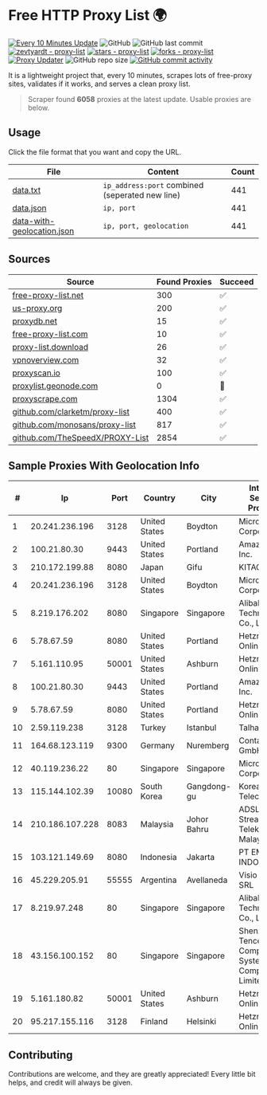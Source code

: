 
# Free HTTP Proxy List 🌍

[![Every 10 Minutes Update](https://github.com/mertguvencli/http-proxy-list/actions/workflows/main.yml/badge.svg?branch=main)](https://github.com/mertguvencli/http-proxy-list/actions/workflows/main.yml)
![GitHub](https://img.shields.io/github/license/mertguvencli/http-proxy-list)
![GitHub last commit](https://img.shields.io/github/last-commit/mertguvencli/http-proxy-list)
[![zevtyardt - proxy-list](https://img.shields.io/static/v1?label=zevtyardt&message=proxy-list&color=blue&logo=github)](https://github.com/zevtyardt/proxy-list "Go to GitHub repo")
[![stars - proxy-list](https://img.shields.io/github/stars/zevtyardt/proxy-list?style=social)](https://github.com/zevtyardt/proxy-list)
[![forks - proxy-list](https://img.shields.io/github/forks/zevtyardt/proxy-list?style=social)](https://github.com/zevtyardt/proxy-list)
[![Proxy Updater](https://github.com/zevtyardt/proxy-list/workflows/Proxy%20Updater/badge.svg)](https://github.com/zevtyardt/proxy-list/actions?query=workflow:"Proxy+Updater")
![GitHub repo size](https://img.shields.io/github/repo-size/zevtyardt/proxy-list)
[![GitHub commit activity](https://img.shields.io/github/commit-activity/m/zevtyardt/proxy-list?logo=commits)](https://github.com/zevtyardt/proxy-list/commits/main)

It is a lightweight project that, every 10 minutes, scrapes lots of free-proxy sites, validates if it works, and serves a clean proxy list.

> Scraper found **6058** proxies at the latest update. Usable proxies are below.

## Usage

Click the file format that you want and copy the URL.

|File|Content|Count|
|----|-------|-----|
|[data.txt](https://raw.githubusercontent.com/mertguvencli/http-proxy-list/main/proxy-list/data.txt)|`ip_address:port` combined (seperated new line)|441|
|[data.json](https://raw.githubusercontent.com/mertguvencli/http-proxy-list/main/proxy-list/data.json)|`ip, port`|441|
|[data-with-geolocation.json](https://raw.githubusercontent.com/mertguvencli/http-proxy-list/main/proxy-list/data-with-geolocation.json)|`ip, port, geolocation`|441|

## Sources

|Source|Found Proxies|Succeed|
|------|-------------|-------|
|[free-proxy-list.net](https://free-proxy-list.net)|300|✅|
|[us-proxy.org](https://www.us-proxy.org)|200|✅|
|[proxydb.net](http://proxydb.net)|15|✅|
|[free-proxy-list.com](https://free-proxy-list.com/?page=&port=&type%5B%5D=http&type%5B%5D=https&up_time=0&search=Search)|10|✅|
|[proxy-list.download](https://www.proxy-list.download/HTTP)|26|✅|
|[vpnoverview.com](https://vpnoverview.com/privacy/anonymous-browsing/free-proxy-servers)|32|✅|
|[proxyscan.io](https://www.proxyscan.io)|100|✅|
|[proxylist.geonode.com](https://proxylist.geonode.com/api/proxy-list?limit=300&page=1&sort_by=lastChecked&sort_type=desc&protocols=http,https)|0|🚫|
|[proxyscrape.com](https://api.proxyscrape.com/v2/?request=displayproxies&protocol=http&timeout=10000&country=all&ssl=all&anonymity=all)|1304|✅|
|[github.com/clarketm/proxy-list](https://raw.githubusercontent.com/clarketm/proxy-list/master/proxy-list-raw.txt)|400|✅|
|[github.com/monosans/proxy-list](https://raw.githubusercontent.com/monosans/proxy-list/main/proxies/http.txt)|817|✅|
|[github.com/TheSpeedX/PROXY-List](https://raw.githubusercontent.com/TheSpeedX/PROXY-List/master/http.txt)|2854|✅|


## Sample Proxies With Geolocation Info

|#|Ip|Port|Country|City|Internet Service Provider|
|-|--|----|-------|----|-------------------------|
|1|20.241.236.196|3128|United States|Boydton|Microsoft Corporation|
|2|100.21.80.30|9443|United States|Portland|Amazon.com, Inc.|
|3|210.172.199.88|8080|Japan|Gifu|KITAGATA|
|4|20.241.236.196|3128|United States|Boydton|Microsoft Corporation|
|5|8.219.176.202|8080|Singapore|Singapore|Alibaba (US) Technology Co., Ltd.|
|6|5.78.67.59|8080|United States|Portland|Hetzner Online GmbH|
|7|5.161.110.95|50001|United States|Ashburn|Hetzner Online GmbH|
|8|100.21.80.30|9443|United States|Portland|Amazon.com, Inc.|
|9|5.78.67.59|8080|United States|Portland|Hetzner Online GmbH|
|10|2.59.119.238|3128|Turkey|Istanbul|Talha Bogaz|
|11|164.68.123.119|9300|Germany|Nuremberg|Contabo GmbH|
|12|40.119.236.22|80|Singapore|Singapore|Microsoft Corporation|
|13|115.144.102.39|10080|South Korea|Gangdong-gu|Korea Telecom|
|14|210.186.107.228|8083|Malaysia|Johor Bahru|ADSL Streamyx Telekom Malaysia|
|15|103.121.149.69|8080|Indonesia|Jakarta|PT EMERIO INDONESIA|
|16|45.229.205.91|55555|Argentina|Avellaneda|Visio RED SRL|
|17|8.219.97.248|80|Singapore|Singapore|Alibaba (US) Technology Co., Ltd.|
|18|43.156.100.152|80|Singapore|Singapore|Shenzhen Tencent Computer Systems Company Limited|
|19|5.161.180.82|50001|United States|Ashburn|Hetzner Online GmbH|
|20|95.217.155.116|3128|Finland|Helsinki|Hetzner Online GmbH|



## Contributing

Contributions are welcome, and they are greatly appreciated! Every
little bit helps, and credit will always be given.


